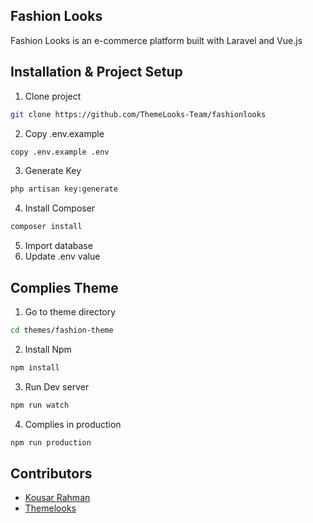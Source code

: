 
## Fashion Looks
Fashion Looks is an e-commerce platform built with Laravel and Vue.js

## Installation & Project Setup

1. Clone project

```bash
git clone https://github.com/ThemeLooks-Team/fashionlooks
```
2. Copy .env.example 

```bash
copy .env.example .env
```
3. Generate Key

```bash
php artisan key:generate
```
4. Install Composer

```bash
composer install
```
5. Import database
6. Update .env value

## Complies Theme
1. Go to theme directory 

```bash
cd themes/fashion-theme
```
2. Install Npm

```bash
npm install
```
3. Run Dev server

```bash
npm run watch
```
4. Complies in production

```bash
npm run production
```
## Contributors
- [Kousar Rahman](https://github.com/kousar2334)
- [Themelooks](http://themelooks.com/)

